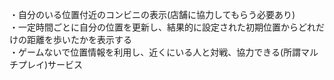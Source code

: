 ・自分のいる位置付近のコンビニの表示(店舗に協力してもらう必要あり)
<br>・一定時間ごとに自分の位置を更新し、結果的に設定された初期位置からどれだけの距離を歩いたかを表示する
<br>・ゲームないで位置情報を利用し、近くにいる人と対戦、協力できる(所謂マルチプレイ)サービス
